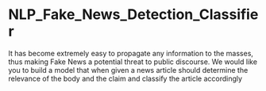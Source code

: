 # NLP_Fake_News_Detection_Classifier


It has become extremely easy to propagate any information to the masses, thus making Fake News a potential threat to public discourse.
We would like you to build a model that when given a news article should 
determine the relevance of the body and the claim and classify the article accordingly
